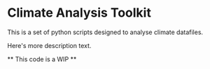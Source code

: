 # Climate Analysis Toolkit

This is a set of python scripts designed to analyse climate datafiles.

Here's more description text.

** This code is a WIP **
